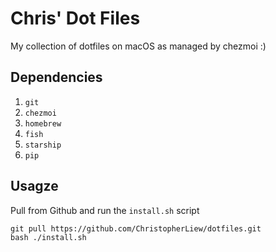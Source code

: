 # Chris' Dot Files

My collection of dotfiles on macOS as managed by chezmoi :)

## Dependencies

1. ```git```
2. ```chezmoi```
3. ```homebrew```
4. ```fish```
5. ```starship```
6. ```pip```

## Usagze

Pull from Github and run the ```install.sh``` script

```shell
git pull https://github.com/ChristopherLiew/dotfiles.git
bash ./install.sh
```
